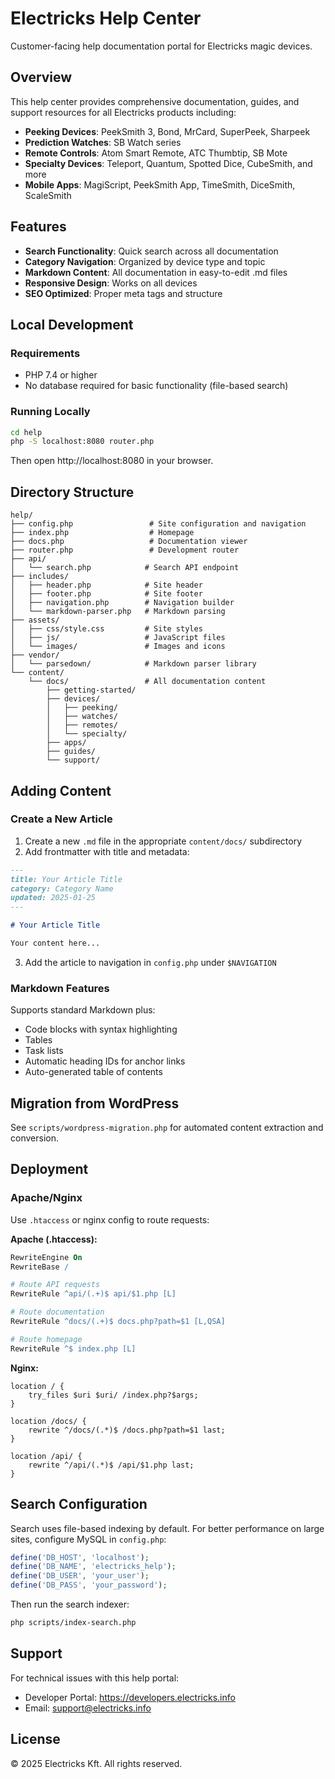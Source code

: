 # Electricks Help Center

Customer-facing help documentation portal for Electricks magic devices.

## Overview

This help center provides comprehensive documentation, guides, and support resources for all Electricks products including:

- **Peeking Devices**: PeekSmith 3, Bond, MrCard, SuperPeek, Sharpeek
- **Prediction Watches**: SB Watch series
- **Remote Controls**: Atom Smart Remote, ATC Thumbtip, SB Mote
- **Specialty Devices**: Teleport, Quantum, Spotted Dice, CubeSmith, and more
- **Mobile Apps**: MagiScript, PeekSmith App, TimeSmith, DiceSmith, ScaleSmith

## Features

- **Search Functionality**: Quick search across all documentation
- **Category Navigation**: Organized by device type and topic
- **Markdown Content**: All documentation in easy-to-edit .md files
- **Responsive Design**: Works on all devices
- **SEO Optimized**: Proper meta tags and structure

## Local Development

### Requirements

- PHP 7.4 or higher
- No database required for basic functionality (file-based search)

### Running Locally

```bash
cd help
php -S localhost:8080 router.php
```

Then open http://localhost:8080 in your browser.

## Directory Structure

```
help/
├── config.php                 # Site configuration and navigation
├── index.php                  # Homepage
├── docs.php                   # Documentation viewer
├── router.php                 # Development router
├── api/
│   └── search.php            # Search API endpoint
├── includes/
│   ├── header.php            # Site header
│   ├── footer.php            # Site footer
│   ├── navigation.php        # Navigation builder
│   └── markdown-parser.php   # Markdown parsing
├── assets/
│   ├── css/style.css         # Site styles
│   ├── js/                   # JavaScript files
│   └── images/               # Images and icons
├── vendor/
│   └── parsedown/            # Markdown parser library
└── content/
    └── docs/                 # All documentation content
        ├── getting-started/
        ├── devices/
        │   ├── peeking/
        │   ├── watches/
        │   ├── remotes/
        │   └── specialty/
        ├── apps/
        ├── guides/
        └── support/
```

## Adding Content

### Create a New Article

1. Create a new `.md` file in the appropriate `content/docs/` subdirectory
2. Add frontmatter with title and metadata:

```markdown
---
title: Your Article Title
category: Category Name
updated: 2025-01-25
---

# Your Article Title

Your content here...
```

3. Add the article to navigation in `config.php` under `$NAVIGATION`

### Markdown Features

Supports standard Markdown plus:
- Code blocks with syntax highlighting
- Tables
- Task lists
- Automatic heading IDs for anchor links
- Auto-generated table of contents

## Migration from WordPress

See `scripts/wordpress-migration.php` for automated content extraction and conversion.

## Deployment

### Apache/Nginx

Use `.htaccess` or nginx config to route requests:

**Apache (.htaccess):**
```apache
RewriteEngine On
RewriteBase /

# Route API requests
RewriteRule ^api/(.+)$ api/$1.php [L]

# Route documentation
RewriteRule ^docs/(.+)$ docs.php?path=$1 [L,QSA]

# Route homepage
RewriteRule ^$ index.php [L]
```

**Nginx:**
```nginx
location / {
    try_files $uri $uri/ /index.php?$args;
}

location /docs/ {
    rewrite ^/docs/(.*)$ /docs.php?path=$1 last;
}

location /api/ {
    rewrite ^/api/(.*)$ /api/$1.php last;
}
```

## Search Configuration

Search uses file-based indexing by default. For better performance on large sites, configure MySQL in `config.php`:

```php
define('DB_HOST', 'localhost');
define('DB_NAME', 'electricks_help');
define('DB_USER', 'your_user');
define('DB_PASS', 'your_password');
```

Then run the search indexer:

```bash
php scripts/index-search.php
```

## Support

For technical issues with this help portal:
- Developer Portal: https://developers.electricks.info
- Email: support@electricks.info

## License

© 2025 Electricks Kft. All rights reserved.
